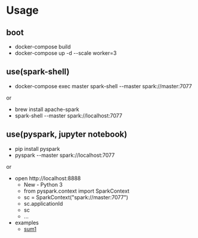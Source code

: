 # Usage

## boot

- docker-compose build
- docker-compose up -d --scale worker=3

## use(spark-shell)

- docker-compose exec master spark-shell --master spark://master:7077

or

- brew install apache-spark
- spark-shell --master spark://localhost:7077

## use(pyspark, jupyter notebook)

- pip install pyspark
- pyspark --master spark://localhost:7077

or

- open http://localhost:8888
   - New - Python 3
   - from pyspark.context import SparkContext
   - sc = SparkContext("spark://master:7077")
   - sc.applicationId
   - sc
   - ...
- examples
   - [sum1](./sum1.ipynb)
